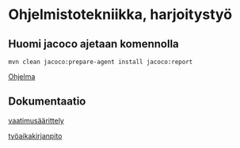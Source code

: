 # Ohjelmistotekniikka, harjoitystyö
## Huomi jacoco ajetaan komennolla
```
mvn clean jacoco:prepare-agent install jacoco:report
```
[Ohjelma](https://github.com/Le0nerdo/Network-Clipboard)

## Dokumentaatio
[vaatimusäärittely](/dokumentaatio/vaatimusmaarittely.md)

[työaikakirjanpito](/dokumentaatio/tyoaikakirjanpito.md)

